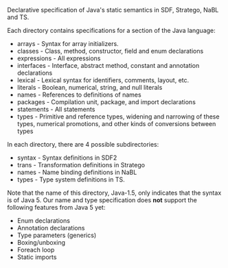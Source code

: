 Declarative specification of Java's static semantics in SDF, Stratego, NaBL and TS.

Each directory contains specifications for a section of the Java language:

* arrays  - Syntax for array initializers.
* classes - Class, method, constructor, field and enum declarations
* expressions - All expressions
* interfaces - Interface, abstract method, constant and annotation declarations
* lexical - Lexical syntax for identifiers, comments, layout, etc.
* literals - Boolean, numerical, string, and null literals
* names - References to definitions of names
* packages - Compilation unit, package, and import declarations
* statements - All statements
* types - Primitive and reference types, widening and narrowing of these types, numerical promotions, and other kinds of conversions between types

In each directory, there are 4 possible subdirectories:

* syntax - Syntax definitions in SDF2
* trans - Transformation definitions in Stratego
* names - Name binding definitions in NaBL
* types - Type system definitions in TS. 

Note that the name of this directory, Java-1.5, only indicates that the syntax is of Java 5.
Our name and type specification does __not__ support the following features from Java 5 yet:

* Enum declarations
* Annotation declarations
* Type parameters (generics)
* Boxing/unboxing
* Foreach loop
* Static imports